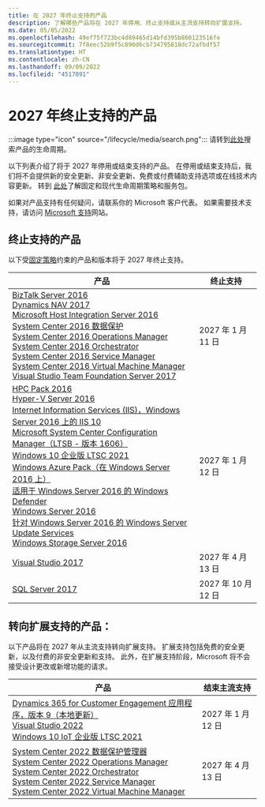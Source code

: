 ```yaml
---
title: 在 2027 年终止支持的产品
description: 了解哪些产品将在 2027 年停用、终止支持或从主流支持转向扩展支持。
ms.date: 05/05/2022
ms.openlocfilehash: 49ef75f723bc4d89465d14bfd395b860123516fe
ms.sourcegitcommit: 7f8eec52b9f5c890d6cb734795818dc72afbdf57
ms.translationtype: HT
ms.contentlocale: zh-CN
ms.lasthandoff: 09/09/2022
ms.locfileid: "4517891"
---
```

# <a name="products-ending-support-in-2027"></a>2027 年终止支持的产品

:::image type="icon" source="/lifecycle/media/search.png":::
请转到[此处](/lifecycle/products/)搜索产品的生命周期。

以下列表介绍了将于 2027 年停用或结束支持的产品。 在停用或结束支持后，我们将不会提供新的安全更新、非安全更新、免费或付费辅助支持选项或在线技术内容更新。 转到 [此处](/lifecycle/overview/product-end-of-support-overview)了解固定和现代生命周期策略和服务包。

如果对产品支持有任何疑问，请联系你的 Microsoft 客户代表。 如果需要技术支持，请访问 [Microsoft 支持](https://support.microsoft.com/contactus/?ws=support)网站。





## <a name="products-reaching-end-of-support"></a>终止支持的产品

以下受[固定策略](/lifecycle/policies/fixed)约束的产品和版本将于 2027 年终止支持。

| 产品 | 终止支持 |
| --- | --- |
| [BizTalk Server 2016](/lifecycle/products/biztalk-server-2016?branch=live)<br>[Dynamics NAV 2017](/lifecycle/products/dynamics-nav-2017?branch=live)<br>[Microsoft Host Integration Server 2016](/lifecycle/products/microsoft-host-integration-server-2016?branch=live)<br>[System Center 2016 数据保护](/lifecycle/products/system-center-2016-data-protection?branch=live)<br>[System Center 2016 Operations Manager](/lifecycle/products/system-center-2016-operations-manager?branch=live)<br>[System Center 2016 Orchestrator](/lifecycle/products/system-center-2016-orchestrator?branch=live)<br>[System Center 2016 Service Manager](/lifecycle/products/system-center-2016-service-manager?branch=live)<br>[System Center 2016 Virtual Machine Manager](/lifecycle/products/system-center-2016-virtual-machine-manager?branch=live)<br>[Visual Studio Team Foundation Server 2017](/lifecycle/products/visual-studio-team-foundation-server-2017?branch=live)<br> | 2027 年 1 月 11 日 |
| [HPC Pack 2016](/lifecycle/products/hpc-pack-2016?branch=live)<br>[Hyper-V Server 2016](/lifecycle/products/hyperv-server-2016?branch=live)<br>[Internet Information Services (IIS)，Windows Server 2016 上的 IIS 10](/lifecycle/products/internet-information-services-iis?branch=live)<br>[Microsoft System Center Configuration Manager（LTSB - 版本 1606）](/lifecycle/products/microsoft-system-center-configuration-manager-ltsb-version-1606?branch=live)<br>[Windows 10 企业版 LTSC 2021](/lifecycle/products/windows-10-enterprise-ltsc-2021?branch=live)<br>[Windows Azure Pack（在 Windows Server 2016 上）](/lifecycle/products/windows-azure-pack-on-windows-server-2016?branch=live)<br>[适用于 Windows Server 2016 的 Windows Defender](/lifecycle/products/windows-defender-for-windows-server-2016?branch=live)<br>[Windows Server 2016](/lifecycle/products/windows-server-2016?branch=live)<br>[针对 Windows Server 2016 的 Windows Server Update Services](/lifecycle/products/windows-server-update-services-for-windows-server-2016?branch=live)<br>[Windows Storage Server 2016](/lifecycle/products/windows-storage-server-2016?branch=live)<br> | 2027 年 1 月 12 日 |
| [Visual Studio 2017](/lifecycle/products/visual-studio-2017?branch=live)<br> | 2027 年 4 月 13 日 |
| [SQL Server 2017](/lifecycle/products/sql-server-2017?branch=live)<br> | 2027 年 10 月 12 日 |


## <a name="products-moving-to-extended-support"></a>转向扩展支持的产品：

以下产品将在 2027 年从主流支持转向扩展支持。 扩展支持包括免费的安全更新，以及付费的非安全更新和支持。 此外，在扩展支持阶段，Microsoft 将不会接受设计更改或新增功能的请求。

| 产品 | 结束主流支持 |
| --- | --- |
| [Dynamics 365 for Customer Engagement 应用程序，版本 9（本地更新）](/lifecycle/products/dynamics-365-for-customer-engagement-apps-version-9-onpremises-update?branch=live)<br>[Visual Studio 2022](/lifecycle/products/visual-studio-2022?branch=live)<br>[Windows 10 IoT 企业版 LTSC 2021](/lifecycle/products/windows-10-iot-enterprise-ltsc-2021?branch=live)<br> | 2027 年 1 月 12 日 |
| [System Center 2022 数据保护管理器](/lifecycle/products/system-center-2022-data-protection-manager?branch=live)<br>[System Center 2022 Operations Manager](/lifecycle/products/system-center-2022-operations-manager?branch=live)<br>[System Center 2022 Orchestrator](/lifecycle/products/system-center-2022-orchestrator?branch=live)<br>[System Center 2022 Service Manager](/lifecycle/products/system-center-2022-service-manager?branch=live)<br>[System Center 2022 Virtual Machine Manager](/lifecycle/products/system-center-2022-virtual-machine-manager?branch=live)<br> | 2027 年 4 月 13 日 |
